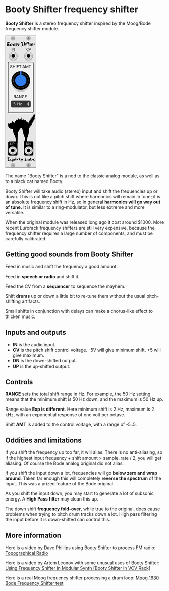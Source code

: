# Booty Shifter frequency shifter <a name="shifter"></a>

**Booty Shifter** is a stereo frequency shifter inspired by the Moog/Bode frequency shifter module.

![booty shifter image](./booty-shifter.png)

The name "Booty Shifter" is a nod to the classic analog module, as well as to a black cat named Booty.

Booty Shifter  will take audio (stereo) input and shift the frequencies up or down. This is not like a pitch shift where harmonics will remain in tune; it is an absolute frequency shift in Hz, so in general **harmonics will go way out of tune.** It is similar to a ring-modulator, but less extreme and more versatile.

When the original module was released long ago it cost around $1000. More recent Eurorack frequency shifters are still very expensive, because the frequency shifter requires a large number of components, and must be carefully calibrated.

## Getting good sounds from Booty Shifter

Feed in music and shift the frequency a good amount.

Feed in **speech or radio** and shift it.

Feed the CV from a **sequencer** to sequence the mayhem.

Shift **drums** up or down a little bit to re-tune them without the usual pitch-shifting artifacts.

Small shifts in conjunction with delays can make a chorus-like effect to thicken music.

## Inputs and outputs

* **IN** is the audio input.
* **CV** is the pitch shift control voltage. -5V will give minimum shift, +5 will give maximum.
* **DN** is the down-shifted output.
* **UP** is the up-shifted output.

## Controls

**RANGE** sets the total shift range in Hz. For example, the 50 Hz setting means that the minimum shift is 50 Hz down, and the maximum is 50 Hz up.

Range value **Exp is different**. Here minimum shift is 2 Hz, maximum is 2 kHz, with an exponential response of one volt per octave.

Shift **AMT** is added to the control voltage, with a range of -5..5.

## Oddities and limitations

If you shift the frequency up too far, it will alias. There is no anti-aliasing, so if the highest input frequency + shift amount > sample_rate / 2, you will get aliasing. Of course the Bode analog original did not alias.

If you shift the input down a lot, frequencies will go **below zero and wrap around**. Taken far enough this will completely **reverse the spectrum** of the input. This was a prized feature of the Bode original.

As you shift the input down, you may start to generate a lot of subsonic energy. A **High Pass filter** may clean this up.

The down shift **frequency fold-over**, while true to the original, does cause problems when trying to pitch drum tracks down a lot. High pass filtering the input before it is down-shifted can control this.

## More information

Here is a video by Dave Phillips using Booty Shifter to process FM radio: [Topographical Radio](https://www.youtube.com/watch?v=bDmFuiaf_YQ)

Here is a video by Artem Leonov with some unusual uses of Booty Shifter: [Using Frequency Shifter in Modular Synth [Booty Shifter in VCV Rack]](https://www.youtube.com/watch?v=F1SPYgkXkfg)

Here is a real Moog frequency shifter processing a drum loop: 
[Moog 1630 Bode Frequency Shifter test](https://www.youtube.com/watch?v=12wCo0GeApg)
